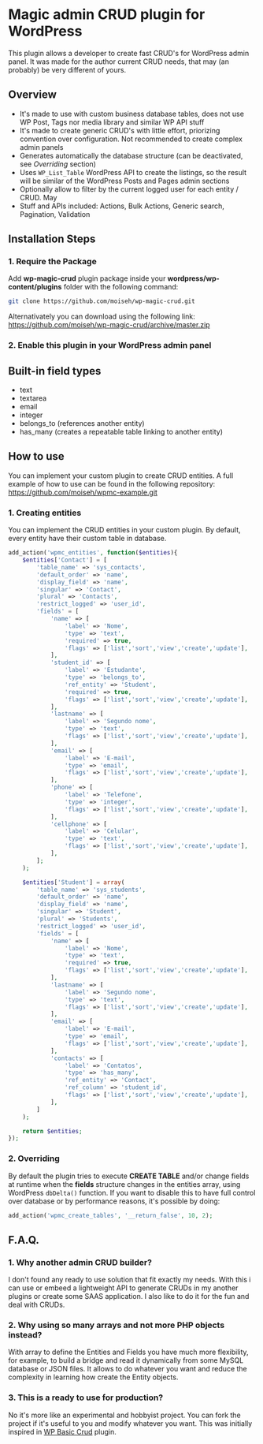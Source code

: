 # Magic admin CRUD plugin for WordPress

This plugin allows a developer to create fast CRUD's for WordPress admin panel. It was made for the author current CRUD needs, that may (an probably) be very different of yours.

## Overview

* It's made to use with custom business database tables, does not use WP Post, Tags nor media library and similar WP API stuff
* It's made to create generic CRUD's with little effort, priorizing convention over configuration. Not recommended to create complex admin panels
* Generates automatically the database structure (can be deactivated, see *Overriding* section)
* Uses `WP_List_Table` WordPress API to create the listings, so the result will be similar of the WordPress Posts and Pages admin sections
* Optionally allow to filter by the current logged user for each entity / CRUD. May
* Stuff and APIs included: Actions, Bulk Actions, Generic search, Pagination, Validation

## Installation Steps

### 1. Require the Package

Add **wp-magic-crud** plugin package inside your **wordpress/wp-content/plugins** folder with the following command:

```bash
git clone https://github.com/moiseh/wp-magic-crud.git
```

Alternativately you can download using the following link: https://github.com/moiseh/wp-magic-crud/archive/master.zip

### 2. Enable this plugin in your WordPress admin panel

## Built-in field types

* text
* textarea
* email
* integer
* belongs_to (references another entity)
* has_many (creates a repeatable table linking to another entity)

## How to use

You can implement your custom plugin to create CRUD entities.
A full example of how to use can be found in the following repository: https://github.com/moiseh/wpmc-example.git

### 1. Creating entities

You can implement the CRUD entities in your custom plugin.
By default, every entity have their custom table in database.

```php
add_action('wpmc_entities', function($entities){
    $entities['Contact'] = [
        'table_name' => 'sys_contacts',
        'default_order' => 'name',
        'display_field' => 'name',
        'singular' => 'Contact',
        'plural' => 'Contacts',
        'restrict_logged' => 'user_id',
        'fields' = [
            'name' => [
                'label' => 'Nome',
                'type' => 'text',
                'required' => true,
                'flags' => ['list','sort','view','create','update'],
            ],
            'student_id' => [
                'label' => 'Estudante',
                'type' => 'belongs_to',
                'ref_entity' => 'Student',
                'required' => true,
                'flags' => ['list','sort','view','create','update'],
            ],
            'lastname' => [
                'label' => 'Segundo nome',
                'type' => 'text',
                'flags' => ['list','sort','view','create','update'],
            ],
            'email' => [
                'label' => 'E-mail',
                'type' => 'email',
                'flags' => ['list','sort','view','create','update'],
            ],
            'phone' => [
                'label' => 'Telefone',
                'type' => 'integer',
                'flags' => ['list','sort','view','create','update'],
            ],
            'cellphone' => [
                'label' => 'Celular',
                'type' => 'text',
                'flags' => ['list','sort','view','create','update'],
            ],
        ];
    );

    $entities['Student'] = array(
        'table_name' => 'sys_students',
        'default_order' => 'name',
        'display_field' => 'name',
        'singular' => 'Student',
        'plural' => 'Students',
        'restrict_logged' => 'user_id',
        'fields' = [
            'name' => [
                'label' => 'Nome',
                'type' => 'text',
                'required' => true,
                'flags' => ['list','sort','view','create','update'],
            ],
            'lastname' => [
                'label' => 'Segundo nome',
                'type' => 'text',
                'flags' => ['list','sort','view','create','update'],
            ],
            'email' => [
                'label' => 'E-mail',
                'type' => 'email',
                'flags' => ['list','sort','view','create','update'],
            ],
            'contacts' => [
                'label' => 'Contatos',
                'type' => 'has_many',
                'ref_entity' => 'Contact',
                'ref_column' => 'student_id',
                'flags' => ['list','sort','view','create','update'],
            ],
        ]
    );

    return $entities;
});
```

### 2. Overriding

By default the plugin tries to execute **CREATE TABLE** and/or change fields at runtime when the **fields** structure changes in the entities array, using WordPress `dbDelta()` function. If you want to disable this to have full control over database or by performance reasons, it's possible by doing:

```php
add_action('wpmc_create_tables', '__return_false', 10, 2);
```

## F.A.Q.

### 1. Why another admin CRUD builder?

I don't found any ready to use solution that fit exactly my needs. With this i can use or embeed a lightweight API to generate CRUDs in my another plugins or create some SAAS application. I also like to do it for the fun and deal with CRUDs.

### 2. Why using so many arrays and not more PHP objects instead?

With array to define the Entities and Fields you have much more flexibility, for example, to build a bridge and read it dynamically from some MySQL database or JSON files. It allows to do whatever you want and reduce the complexity in learning how create the Entity objects.

### 3. This is a ready to use for production?

No it's more like an experimental and hobbyist project. You can fork the project if it's useful to you and modify whatever you want. This was initially inspired in [WP Basic Crud](https://wordpress.org/plugins/wp-basic-crud/) plugin.